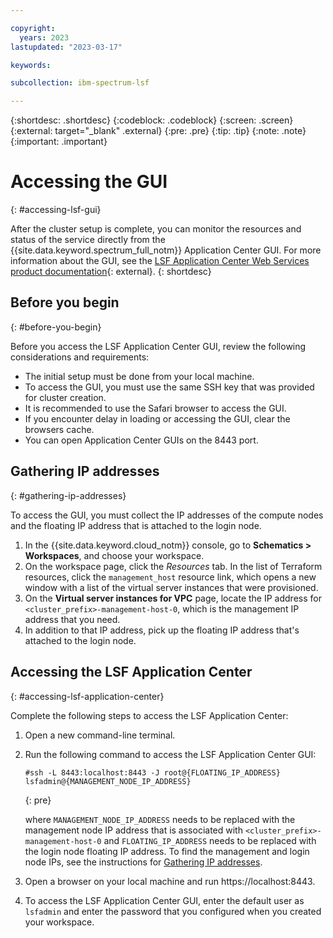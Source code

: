 ```yaml
---

copyright:
  years: 2023
lastupdated: "2023-03-17"

keywords: 

subcollection: ibm-spectrum-lsf

---
```


{:shortdesc: .shortdesc}
{:codeblock: .codeblock}
{:screen: .screen}
{:external: target="_blank" .external}
{:pre: .pre}
{:tip: .tip}
{:note: .note}
{:important: .important}

# Accessing the GUI
{: #accessing-lsf-gui}

After the cluster setup is complete, you can monitor the resources and status of the service directly from the {{site.data.keyword.spectrum_full_notm}} Application Center GUI. For more information about the GUI, see the [LSF Application Center Web Services product documentation](https://www.ibm.com/docs/en/slac/10.2.0?topic=lsf-application-center-web-services){: external}.
{: shortdesc}

## Before you begin
{: #before-you-begin}

Before you access the LSF Application Center GUI, review the following considerations and requirements:

* The initial setup must be done from your local machine.
* To access the GUI, you must use the same SSH key that was provided for cluster creation.
* It is recommended to use the Safari browser to access the GUI.
* If you encounter delay in loading or accessing the GUI, clear the browsers cache.
* You can open Application Center GUIs on the 8443 port. 

## Gathering IP addresses
{: #gathering-ip-addresses}

To access the GUI, you must collect the IP addresses of the compute nodes and the floating IP address that is attached to the login node.

1. In the {{site.data.keyword.cloud_notm}} console, go to **Schematics > Workspaces**, and choose your workspace.
2. On the workspace page, click the _Resources_ tab. In the list of Terraform resources, click the `management_host` resource link, which opens a new window with a list of the virtual server instances that were provisioned.
3. On the **Virtual server instances for VPC** page, locate the IP address for `<cluster_prefix>-management-host-0`, which is the management IP address that you need.
4. In addition to that IP address, pick up the floating IP address that's attached to the login node.

## Accessing the LSF Application Center
{: #accessing-lsf-application-center}

Complete the following steps to access the LSF Application Center:

1. Open a new command-line terminal.

2. Run the following command to access the LSF Application Center GUI:

    ```
    #ssh -L 8443:localhost:8443 -J root@{FLOATING_IP_ADDRESS} lsfadmin@{MANAGEMENT_NODE_IP_ADDRESS}
    ```
    {: pre}

    where `MANAGEMENT_NODE_IP_ADDRESS` needs to be replaced with the management node IP address that is associated with `<cluster_prefix>-management-host-0` and `FLOATING_IP_ADDRESS` needs to be replaced with the login node floating IP address. To find the management and login node IPs, see the instructions for [Gathering IP addresses](/docs/ibm-spectrum-lsf?topic=ibm-spectrum-lsf-accessing-lsf-gui#gathering-ip-addresses).

3. Open a browser on your local machine and run https://localhost:8443.
4. To access the LSF Application Center GUI, enter the default user as `lsfadmin` and enter the password that you configured when you created your workspace.

